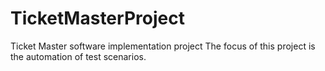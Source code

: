 # TicketMasterProject
Ticket Master software implementation project
The focus of this project is the automation of test scenarios.

